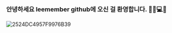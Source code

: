 ### 안녕하세요 <b>leemember github</b>에 오신 걸 환영합니다. 👩🏻💻🖤

![2524DC4957F9976B39](https://user-images.githubusercontent.com/71499150/107918561-443ff680-6fad-11eb-8397-c46af0d6ef40.gif)
